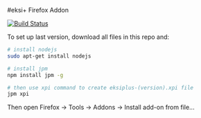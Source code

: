 #eksi+ Firefox Addon

[![Build Status](https://travis-ci.org/alisentas/eksiplus.svg?branch=master)](https://travis-ci.org/alisentas/eksiplus)

To set up last version, download all files in this repo and:
```sh
# install nodejs
sudo apt-get install nodejs

# install jpm
npm install jpm -g

# then use xpi command to create eksiplus-(version).xpi file
jpm xpi
```
Then open Firefox -> Tools -> Addons -> Install add-on from file...
